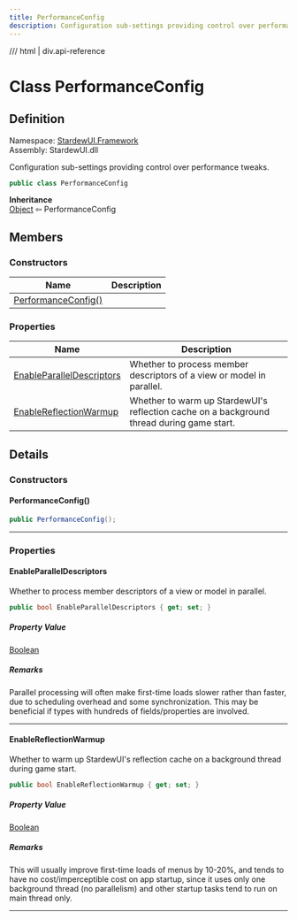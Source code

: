 ```yaml
---
title: PerformanceConfig
description: Configuration sub-settings providing control over performance tweaks.
---
```


<link rel="stylesheet" href="/StardewUI/stylesheets/reference.css" />

/// html | div.api-reference

# Class PerformanceConfig

## Definition

<div class="api-definition" markdown>

Namespace: [StardewUI.Framework](index.md)  
Assembly: StardewUI.dll  

</div>

Configuration sub-settings providing control over performance tweaks.

```cs
public class PerformanceConfig
```

**Inheritance**  
[Object](https://learn.microsoft.com/en-us/dotnet/api/system.object) ⇦ PerformanceConfig

## Members

### Constructors

 | Name | Description |
| --- | --- |
| [PerformanceConfig()](#performanceconfig) |  | 

### Properties

 | Name | Description |
| --- | --- |
| [EnableParallelDescriptors](#enableparalleldescriptors) | Whether to process member descriptors of a view or model in parallel. | 
| [EnableReflectionWarmup](#enablereflectionwarmup) | Whether to warm up StardewUI's reflection cache on a background thread during game start. | 

## Details

### Constructors

#### PerformanceConfig()



```cs
public PerformanceConfig();
```

-----

### Properties

#### EnableParallelDescriptors

Whether to process member descriptors of a view or model in parallel.

```cs
public bool EnableParallelDescriptors { get; set; }
```

##### Property Value

[Boolean](https://learn.microsoft.com/en-us/dotnet/api/system.boolean)

##### Remarks

Parallel processing will often make first-time loads slower rather than faster, due to scheduling overhead and some synchronization. This may be beneficial if types with hundreds of fields/properties are involved.

-----

#### EnableReflectionWarmup

Whether to warm up StardewUI's reflection cache on a background thread during game start.

```cs
public bool EnableReflectionWarmup { get; set; }
```

##### Property Value

[Boolean](https://learn.microsoft.com/en-us/dotnet/api/system.boolean)

##### Remarks

This will usually improve first-time loads of menus by 10-20%, and tends to have no cost/imperceptible cost on app startup, since it uses only one background thread (no parallelism) and other startup tasks tend to run on main thread only.

-----

